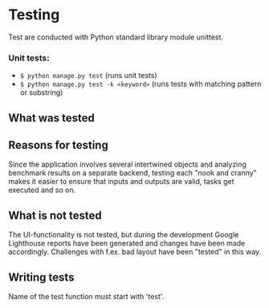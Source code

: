 # Testing

Test are conducted with Python standard library module unittest. 

### Unit tests:
- `$ python manage.py test` (runs unit tests)
- `$ python manage.py test -k <keyword>` (runs tests with matching pattern or substring)


## What was tested

## Reasons for testing
Since the application involves several intertwined objects and analyzing benchmark results on a separate backend, testing each "nook and cranny" makes it easier to ensure that inputs and outputs are valid, tasks get executed and so on.

## What is not tested
The UI-functionality is not tested, but during the development Google Lighthouse reports have been generated and changes have been made accordingly. Challenges with f.ex. bad layout have been "tested" in this way.

## Writing tests
Name of the test function must start with 'test'.
